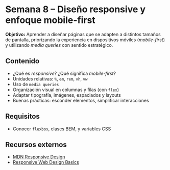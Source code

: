# Semana 8 – Diseño responsive y enfoque mobile-first

**Objetivo:** Aprender a diseñar páginas que se adapten a distintos tamaños de pantalla, priorizando la experiencia en dispositivos móviles (*mobile-first*) y utilizando *media queries* con sentido estratégico.

## Contenido
- ¿Qué es *responsive*? ¿Qué significa *mobile-first*?
- Unidades relativas: `%`, `em`, `rem`, `vh`, `vw`
- Uso de `media queries`
- Organización visual en columnas y filas (con `flex`)
- Adaptar tipografía, imágenes, espaciados y layouts
- Buenas prácticas: esconder elementos, simplificar interacciones

## Requisitos
- Conocer `flexbox`, clases BEM, y variables CSS

## Recursos externos
- [MDN Responsive Design](https://developer.mozilla.org/es/docs/Learn/CSS/CSS_layout/Responsive_Design)
- [Responsive Web Design Basics](https://web.dev/learn/design/responsive/)
